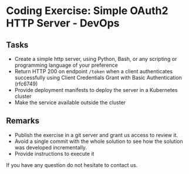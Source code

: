 # Coding Exercise: Simple OAuth2 HTTP Server - DevOps

## Tasks

*    Create a simple http server, using Python, Bash, or any scripting or programming language of your preference
*    Return HTTP 200 on endpoint `/token` when a client authenticates successfully using Client Credentials Grant with Basic Authentication (rfc6749)
*    Provide deployment manifests to deploy the server in a Kubernetes cluster
*    Make the service available outside the cluster

## Remarks

* Publish the exercise in a git server and grant us access to review it.
* Avoid a single commit with the whole solution to see how the solution was developed incrementally.
* Provide instructions to execute it


If you have any question do not hesitate to contact us.
